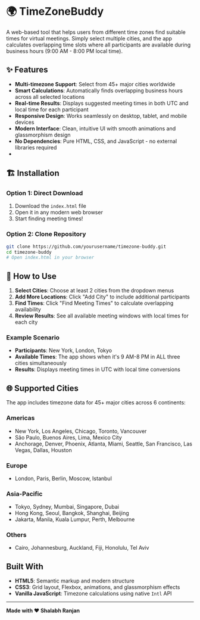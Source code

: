 # 🌍 TimeZoneBuddy

A web-based tool that helps users from different time zones find suitable times for virtual meetings. Simply select multiple cities, and the app calculates overlapping time slots where all participants are available during business hours (9:00 AM - 8:00 PM local time).

## ✨ Features

- **Multi-timezone Support**: Select from 45+ major cities worldwide
- **Smart Calculations**: Automatically finds overlapping business hours across all selected locations
- **Real-time Results**: Displays suggested meeting times in both UTC and local time for each participant
- **Responsive Design**: Works seamlessly on desktop, tablet, and mobile devices
- **Modern Interface**: Clean, intuitive UI with smooth animations and glassmorphism design
- **No Dependencies**: Pure HTML, CSS, and JavaScript - no external libraries required
- 
## 🏗️ Installation

### Option 1: Direct Download
1. Download the `index.html` file
2. Open it in any modern web browser
3. Start finding meeting times!

### Option 2: Clone Repository
```bash
git clone https://github.com/yourusername/timezone-buddy.git
cd timezone-buddy
# Open index.html in your browser
```
## 🎯 How to Use

1. **Select Cities**: Choose at least 2 cities from the dropdown menus
2. **Add More Locations**: Click "Add City" to include additional participants
3. **Find Times**: Click "Find Meeting Times" to calculate overlapping availability
4. **Review Results**: See all available meeting windows with local times for each city

### Example Scenario
- **Participants**: New York, London, Tokyo
- **Available Times**: The app shows when it's 9 AM-8 PM in ALL three cities simultaneously
- **Results**: Displays meeting times in UTC with local time conversions

## 🌐 Supported Cities

The app includes timezone data for 45+ major cities across 6 continents:

### Americas
- New York, Los Angeles, Chicago, Toronto, Vancouver
- São Paulo, Buenos Aires, Lima, Mexico City
- Anchorage, Denver, Phoenix, Atlanta, Miami, Seattle, San Francisco, Las Vegas, Dallas, Houston

### Europe
- London, Paris, Berlin, Moscow, Istanbul

### Asia-Pacific
- Tokyo, Sydney, Mumbai, Singapore, Dubai
- Hong Kong, Seoul, Bangkok, Shanghai, Beijing
- Jakarta, Manila, Kuala Lumpur, Perth, Melbourne

### Others
- Cairo, Johannesburg, Auckland, Fiji, Honolulu, Tel Aviv



## Built With
- **HTML5**: Semantic markup and modern structure
- **CSS3**: Grid layout, Flexbox, animations, and glassmorphism effects
- **Vanilla JavaScript**: Timezone calculations using native `Intl` API



---

**Made with ❤️ Shalabh Ranjan**
